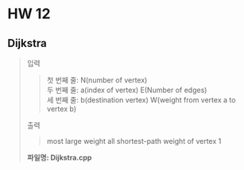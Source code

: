 # HW 12


## Dijkstra
> 입력
> >첫 번째 줄: N(number of vertex)  
> >두 번째 줄: a(index of vertex) E(Number of edges)  
> >세 번째 줄: b(destination vertex) W(weight from vertex a to vertex b)  
>  
> 출력
> > most large weight all shortest-path weight of vertex 1  
>  
> **파일명: Dijkstra.cpp**
